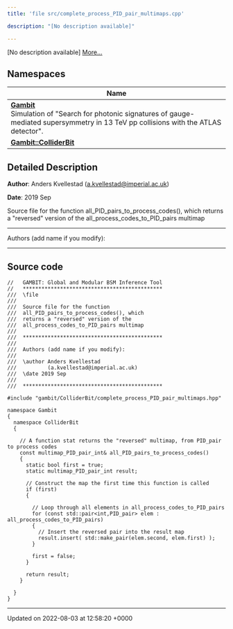 ```yaml
---
title: 'file src/complete_process_PID_pair_multimaps.cpp'

description: "[No description available]"

---
```







[No description available] [More...](#detailed-description)

## Namespaces

| Name           |
| -------------- |
| **[Gambit](/documentation/code/colliderbit/namespaces/namespacegambit/)** <br>Simulation of "Search for photonic signatures of gauge-mediated supersymmetry in 13 TeV pp collisions with the ATLAS detector".  |
| **[Gambit::ColliderBit](/documentation/code/colliderbit/namespaces/namespacegambit_1_1colliderbit/)**  |

## Detailed Description


**Author**: Anders Kvellestad ([a.kvellestad@imperial.ac.uk](mailto:a.kvellestad@imperial.ac.uk)) 

**Date**: 2019 Sep

Source file for the function all_PID_pairs_to_process_codes(), which returns a "reversed" version of the all_process_codes_to_PID_pairs multimap



------------------

Authors (add name if you modify):



------------------




## Source code

```
//   GAMBIT: Global and Modular BSM Inference Tool
//   *********************************************
///  \file
///
///  Source file for the function
///  all_PID_pairs_to_process_codes(), which 
///  returns a "reversed" version of the 
///  all_process_codes_to_PID_pairs multimap
///
///  *********************************************
///
///  Authors (add name if you modify):
///
///  \author Anders Kvellestad
///          (a.kvellestad@imperial.ac.uk)
///  \date 2019 Sep
///
///  *********************************************

#include "gambit/ColliderBit/complete_process_PID_pair_multimaps.hpp"

namespace Gambit
{
  namespace ColliderBit
  {

    // A function stat returns the "reversed" multimap, from PID_pair to process codes
    const multimap_PID_pair_int& all_PID_pairs_to_process_codes()
    {
      static bool first = true;
      static multimap_PID_pair_int result;

      // Construct the map the first time this function is called
      if (first)
      {

        // Loop through all elements in all_process_codes_to_PID_pairs
        for (const std::pair<int,PID_pair> elem : all_process_codes_to_PID_pairs)
        {
          // Insert the reversed pair into the result map
          result.insert( std::make_pair(elem.second, elem.first) );
        }

        first = false;
      }

      return result;
    }

  }
}
```


-------------------------------

Updated on 2022-08-03 at 12:58:20 +0000
